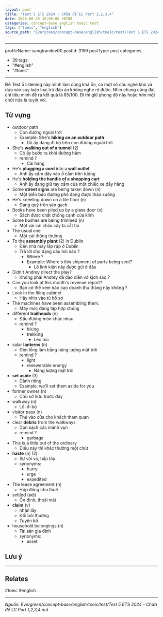 ```yaml
---
layout: post
title: "Test 5 ETS 2024 - Chữa đề LC Part 1,2,3,4"
date: 2025-06-25 10:00:00 +0700
categories: concept-base english toeic test
tags: ["toeic", "english"]
source_path: "Evergreen/concept-base/english/toeic/test/Test 5 ETS 2024 - Chữa đề LC Part 1,2,3,4.md"
---
```

---
profileName: sangtrandev00
postId: 3159
postType: post
categories:
  - 39
tags:
  - "#english"
  - "#toeic"
---
Đề Test 5 listening này mình làm cũng khá ổn, có một số câu nghe khó và dựa vào suy luận loại trừ đáp án không nghe rõ được. Nhìn chung cũng đạt chỉ tiêu mình đề ra kết quả là 85/100. Đi thi giữ phong độ này hoặc hơn một chút nữa là tuyệt vời.

## Từ vựng

- outdoor path
	- Con đường ngoài trời
	- Example: She's **hiking on an outdoor path**
		- Cô ấy đang đi bộ trên con đường ngoài trời
- She's **walking out of a tunnel** (2)
	- Cô ấy bước ra khỏi đường hầm
	- remind ?
		- Cái hang
- He's **plugging a cord** into a **wall outlet**
	- Anh ấy cấm dây vào ổ cắm trên tường
- He's **holding the handle of a shopping cart**
	- Anh ấy đang giữ tay cầm của một chiếc xe đẩy hàng
- Some **street signs** are being taken down (n)
	- Một biển báo đường phố đang được tháo xuống
- He's kneeling down on a tile floor (n)
	- Đang quỳ trên sàn gạch
- Books have been piled up by a glass door (n)
	- Sách được chất chồng cạnh cửa kính
- Some bushes are being trimmed (n)
	- Một vài cái chậu cây bị cắt tỉa
- The usual one
	- Một cái thông thường
- To the **assembly plant** (2) in Dublin 
	- Đến nhà máy lắp ráp ở Dublin
	- Trả lời cho dạng câu hỏi nào ?
		- Where ?
		- Example: Where's this shipment of parts being sent?
			- Lô linh kiện này được gửi ở đâu
- Didn't Andrey direct the play?
	- Không phải Andrey đã đạo diễn vở kịch sao ?
-  Can you look at this month's revenue report?
	- Bạn có thể xem báo cao doanh thu tháng này không ?
- Look in the filing cabinet 
	- Hãy nhìn vào tủ hồ sơ
- The machines have been assembling them.
	- Máy móc đang tập hợp chúng
- different **trailheads** (n)
	- Đầu đường mòn khác nhau
	- remind ?
		- hiking
		- trekking
			- Leo núi
- solar **lanterns** (n)
	- Đèn lồng làm bằng năng lượng mặt trời
	- remind ?
		- light
		- renewerable energy
			- Năng lượng mặt trời
- **set aside** (3)
	- Dành riêng
	- Example: we'll set them aside for you
- former owner (n)
	- Chủ sở hữu trước đây
- walkway (n)
	- Lối đi bộ
- visitor pass (n)
	- Thẻ vào cửa cho khách tham quan
- clear **debris** from the walkways 
	- Dọn sạch các mảnh vụn
	- remind ?
		- garbage
- This is a little out of the ordinary
	- Điều này thì khác thường một chút
- **haste** (n) (2)
	- Sự vội vã, hấp tấp
	- synonyms:
		- hurry
		- urge
		- expedited
- The lease agreement (n)
	- Hợp đồng cho thuê
- settled (adj)
	- Ổn định, thoải mái
- **claim** (v)
	- nhận lấy
	- Đồi bồi thường
	- Tuyên bố
- household belongings (n)
	- Tài sản gia đình
	- synonyms:
		- asset

## Lưu ý

---
## Relates

#toeic #english

---
*Nguồn: Evergreen/concept-base/english/toeic/test/Test 5 ETS 2024 - Chữa đề LC Part 1,2,3,4.md*